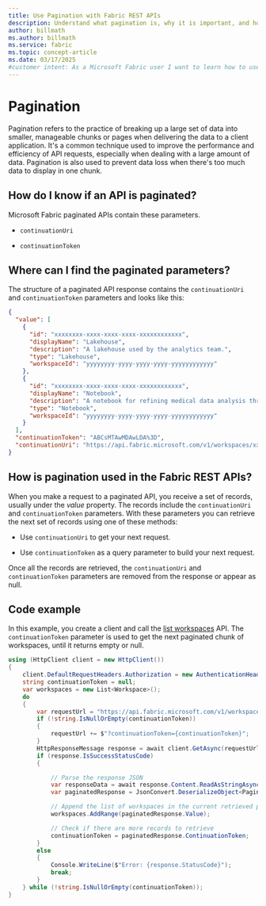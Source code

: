 ```yaml
---
title: Use Pagination with Fabric REST APIs
description: Understand what pagination is, why it is important, and how to effectively use it with the Microsoft Fabric REST APIs to manage large datasets.
author: billmath
ms.author: billmath
ms.service: fabric
ms.topic: concept-article
ms.date: 03/17/2025
#customer intent: As a Microsoft Fabric user I want to learn how to use pagination with Fabric Rest APIs.
---
```


# Pagination

Pagination refers to the practice of breaking up a large set of data into smaller, manageable chunks or pages when delivering the data to a client application. It's a common technique used to improve the performance and efficiency of API requests, especially when dealing with a large amount of data. Pagination is also used to prevent data loss when there's too much data to display in one chunk.

## How do I know if an API is paginated?

Microsoft Fabric paginated APIs contain these parameters.

* `continuationUri`

* `continuationToken`

## Where can I find the paginated parameters?

The structure of a paginated API response contains the `continuationUri` and `continuationToken` parameters and looks like this:

```json
{
  "value": [
    {
      "id": "xxxxxxxx-xxxx-xxxx-xxxx-xxxxxxxxxxxx",  
      "displayName": "Lakehouse",
      "description": "A lakehouse used by the analytics team.",
      "type": "Lakehouse",
      "workspaceId": "yyyyyyyy-yyyy-yyyy-yyyy-yyyyyyyyyyyy" 
    },
    {
      "id": "xxxxxxxx-xxxx-xxxx-xxxx-xxxxxxxxxxxx",  
      "displayName": "Notebook",
      "description": "A notebook for refining medical data analysis through machine learning algorithms.",
      "type": "Notebook",
      "workspaceId": "yyyyyyyy-yyyy-yyyy-yyyy-yyyyyyyyyyyy" 
    }
  ],
  "continuationToken": "ABCsMTAwMDAwLDA%3D",
  "continuationUri": "https://api.fabric.microsoft.com/v1/workspaces/xxxxxxxx-xxxx-xxxx-xxxx-xxxxxxxxxxxx/items?continuationToken=ABCsMTAwMDAwLDA%3D"
}
```

## How is pagination used in the Fabric REST APIs?

When you make a request to a paginated API, you receive a set of records, usually under the *value* property. The records include the `continuationUri` and `continuationToken` parameters. With these parameters you can retrieve the next set of records using one of these methods:

* Use `continuationUri` to get your next request.

* Use `continuationToken` as a query parameter to build your next request.

Once all the records are retrieved, the `continuationUri` and `continuationToken` parameters are removed from the response or appear as null.

## Code example

In this example, you create a client and call the [list workspaces](/rest/api/fabric/admin/workspaces/list-workspaces) API. The `continuationToken` parameter is used to get the next paginated chunk of workspaces, until it returns empty or null.

```csharp
using (HttpClient client = new HttpClient()) 
{ 
    client.DefaultRequestHeaders.Authorization = new AuthenticationHeaderValue("Bearer", "<Your token>"); 
    string continuationToken = null; 
    var workspaces = new List<Workspace>(); 
    do 
    { 
        var requestUrl = "https://api.fabric.microsoft.com/v1/workspaces"; 
        if (!string.IsNullOrEmpty(continuationToken)) 
        { 
            requestUrl += $"?continuationToken={continuationToken}"; 
        } 
        HttpResponseMessage response = await client.GetAsync(requestUrl); 
        if (response.IsSuccessStatusCode) 
        { 

            // Parse the response JSON   
            var responseData = await response.Content.ReadAsStringAsync(); 
            var paginatedResponse = JsonConvert.DeserializeObject<PaginatedResponse<Workspace>>(responseData); 

            // Append the list of workspaces in the current retrieved page 
            workspaces.AddRange(paginatedResponse.Value); 

            // Check if there are more records to retrieve 
            continuationToken = paginatedResponse.ContinuationToken; 
        } 
        else 
        { 
            Console.WriteLine($"Error: {response.StatusCode}"); 
            break; 
        } 
    } while (!string.IsNullOrEmpty(continuationToken)); 
}
```
